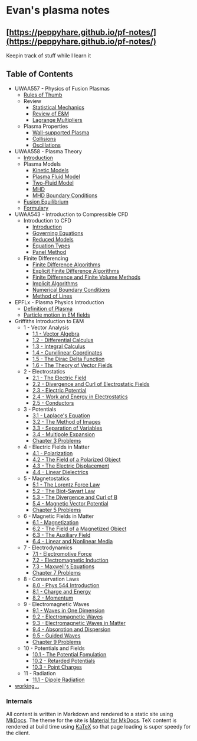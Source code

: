 # Evan's plasma notes


## [https://peppyhare.github.io/pf-notes/](https://peppyhare.github.io/pf-notes/)

Keepin track of stuff while I learn it

## Table of Contents

- UWAA557 - Physics of Fusion Plasmas
    - [Rules of Thumb](ch10-0.md)
    - Review
        - [Statistical Mechanics](ch10-1.md)
        - [Review of E&M](ch10-2.md)
        - [Lagrange Multipliers](ch10-3.md)
    - Plasma Properties
        - [Wall-supported Plasma](ch11-1.md)
        - [Collisions](ch11-2.md)
        - [Oscillations](ch11-3.md)
- UWAA558 - Plasma Theory
    - [Introduction](ch12-1.md)
    - Plasma Models
        - [Kinetic Models](ch12-2.md)
        - [Plasma Fluid Model](ch12-3.md)
        - [Two-Fluid Model](ch12-4.md)
        - [MHD](ch12-5.md)
        - [MHD Boundary Conditions](ch12-6.md)
    - [Fusion Equilibrium](ch12-7.md)
    - [Formulary](ch12-formulary.md)
- UWAA543 - Introduction to Compressible CFD
    - Introduction to CFD
        - [Introduction](ch20-1.md)
        - [Governing Equations](ch20-2.md)
        - [Reduced Models](ch20-3.md)
        - [Equation Types](ch20-4.md)
        - [Panel Method](ch20-5.md)
    - Finite Differencing
        - [Finite Difference Algorithms](ch21-1.md)
        - [Explicit Finite Difference Algorithms](ch21-2.md)
        - [Finite Difference and Finite Volume Methods](ch21-3.md)
        - [Implicit Algorithms](ch21-4.md)
        - [Numerical Boundary Conditions](ch21-5.md)
        - [Method of Lines](ch21-6.md)
- EPFLx - Plasma Physics Introduction
    - [Definition of Plasma](ch1-1.md)
    - [Particle motion in EM fields](ch1-2.md)
- Griffiths Introduction to E&M
    - 1 - Vector Analysis
        - [1.1 - Vector Algebra](griffiths/ch1-1.md)
        - [1.2 - Differential Calculus](griffiths/ch1-2.md)
        - [1.3 - Integral Calculus](griffiths/ch1-3.md)
        - [1.4 - Curvilinear Coordinates](griffiths/ch1-4.md)
        - [1.5 - The Dirac Delta Function](griffiths/ch1-5.md)
        - [1.6 - The Theory of Vector Fields](griffiths/ch1-6.md)
    - 2 - Electrostatics
        - [2.1 - The Electric Field](griffiths/ch2-1.md)
        - [2.2 - Divergence and Curl of Electrostatic Fields](griffiths/ch2-2.md)
        - [2.3 - Electric Potential](griffiths/ch2-3.md)
        - [2.4 - Work and Energy in Electrostatics](griffiths/ch2-4.md)
        - [2.5 - Conductors](griffiths/ch2-5.md)
    - 3 - Potentials
        - [3.1 - Laplace's Equation](griffiths/ch3-1.md)
        - [3.2 - The Method of Images](griffiths/ch3-2.md)
        - [3.3 - Separation of Variables](griffiths/ch3-3.md)
        - [3.4 - Multipole Expansion](griffiths/ch3-4.md)
        - [Chapter 3 Problems](griffiths/problems-ch3.md)
    - 4 - Electric Fields in Matter
        - [4.1 - Polarization](griffiths/ch4-1.md)
        - [4.2 - The Field of a Polarized Object](griffiths/ch4-2.md)
        - [4.3 - The Electric Displacement](griffiths/ch4-3.md)
        - [4.4 - Linear Dielectrics](griffiths/ch4-4.md)
    - 5 - Magnetostatics
        - [5.1 - The Lorentz Force Law](griffiths/ch5-1.md)
        - [5.2 - The Biot-Savart Law](griffiths/ch5-2.md)
        - [5.3 - The Divergence and Curl of B](griffiths/ch5-3.md)
        - [5.4 - Magnetic Vector Potential](griffiths/ch5-4.md)
        - [Chapter 5 Problems](griffiths/problems-ch5.md)
    - 6 - Magnetic Fields in Matter
        - [6.1 - Magnetization](griffiths/ch6-1.md)
        - [6.2 - The Field of a Magnetized Object](griffiths/ch6-2.md)
        - [6.3 - The Auxiliary Field](griffiths/ch6-3.md)
        - [6.4 - Linear and Nonlinear Media](griffiths/ch6-4.md)
    - 7 - Electrodynamics
        - [7.1 - Electromotive Force](griffiths/ch7-1.md)
        - [7.2 - Electromagnetic Induction](griffiths/ch7-2.md)
        - [7.3 - Maxwell's Equations](griffiths/ch7-3.md)
        - [Chapter 7 Problems](griffiths/problems-ch7.md)
    - 8 - Conservation Laws
        - [8.0 - Phys 544 Introduction](griffiths/ch8-0.md)
        - [8.1 - Charge and Energy](griffiths/ch8-1.md)
        - [8.2 - Momentum](griffiths/ch8-2.md)
    - 9 - Electromagnetic Waves
        - [9.1 - Waves in One Dimension](griffiths/ch9-1.md)
        - [9.2 - Electromagnetic Waves](griffiths/ch9-2.md)
        - [9.3 - Electromagnetic Waves in Matter](griffiths/ch9-3.md)
        - [9.4 - Absorption and Dispersion](griffiths/ch9-4.md)
        - [9.5 - Guided Waves](griffiths/ch9-5.md)
        - [Chapter 9 Problems](griffiths/problems-ch9.md)
    - 10 - Potentials and Fields
        - [10.1 - The Potential Fomulation](griffiths/ch10-1.md)
        - [10.2 - Retarded Potentials](griffiths/ch10-2.md)
        - [10.3 - Point Charges](griffiths/ch10-3.md)
    - 11 - Radiation
        - [11.1 - Dipole Radiation](griffiths/ch11-1.md)
- [working...](inprogress.md)


### Internals

All content is written in Markdown and rendered to a static site using [MkDocs](https://www.mkdocs.org/). The theme for the site is [Material for MkDocs](https://squidfunk.github.io/mkdocs-material). TeX content is rendered at build time using [KaTeX](https://katex.org) so that page loading is super speedy for the client.